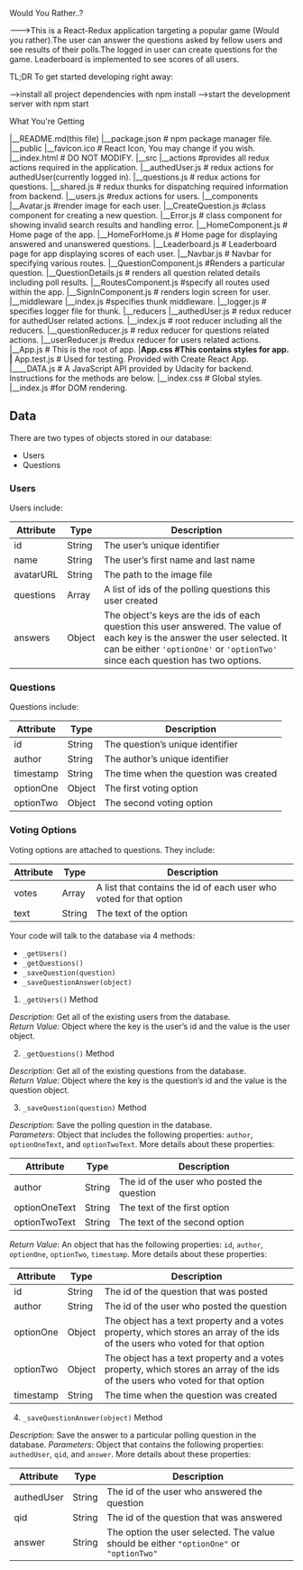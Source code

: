 Would You Rather..?

--->This is a React-Redux application targeting a popular game (Would you rather).The user can answer the questions asked by fellow users and see results of their polls.The logged in user can create questions for the game. Leaderboard is implemented to see scores of all users.

TL;DR
To get started developing right away:

-->install all project dependencies with npm install
-->start the development server with npm start


What You're Getting

|__README.md(this file)
|__package.json # npm package manager file.
|__public
   |__favicon.ico # React Icon, You may change if you wish.
   |__index.html # DO NOT MODIFY.
|__src
   |__actions #provides all redux actions required in the application.
      |__authedUser.js # redux actions for authedUser(currently logged in).
      |__questions.js # redux actions for questions.
      |__shared.js # redux thunks for dispatching required information from backend.
      |__users.js #redux actions for users.
   |__components
      |__Avatar.js #render image for each user.
      |__CreateQuestion.js #class component for creating a new question.
      |__Error.js # class component for showing invalid search results and handling error.
      |__HomeComponent.js # Home page of the app.
      |__HomeForHome.js # Home page for displaying answered and unanswered questions.
      |__Leaderboard.js # Leaderboard page for app displaying scores of each user.
      |__Navbar.js # Navbar for specifying various routes.
      |__QuestionComponent.js #Renders a particular question.
      |__QuestionDetails.js # renders all question related details including poll results.
      |__RoutesComponent.js #specify all routes used within the app.
      |__SignInComponent.js # renders login screen for user.
  |__middleware
     |__index.js #specifies thunk middleware.
     |__logger.js # specifies logger file for thunk.
  |__reducers
     |__authedUser.js # redux reducer for authedUser related actions.
     |__index.js # root reducer including all the reducers.
     |__questionReducer.js # redux reducer for questions related actions.
     |__userReducer.js #redux reducer for users related actions.
  |__App.js # This is the root of app.
  |__App.css #This contains styles for app. 
  |__ App.test.js # Used for testing. Provided with Create React App.
  |____DATA.js # A JavaScript API  provided by  Udacity  for backend. Instructions for the methods are below.
  |__index.css # Global styles.
  |__index.js #for DOM rendering.




  ## Data

There are two types of objects stored in our database:

* Users
* Questions

### Users

Users include:

| Attribute    | Type             | Description           |
|-----------------|------------------|-------------------         |
| id                 | String           | The user’s unique identifier |
| name          | String           | The user’s first name  and last name     |
| avatarURL  | String           | The path to the image file |
| questions | Array | A list of ids of the polling questions this user created|
| answers      | Object         |  The object's keys are the ids of each question this user answered. The value of each key is the answer the user selected. It can be either `'optionOne'` or `'optionTwo'` since each question has two options.

### Questions

Questions include:

| Attribute | Type | Description |
|-----------------|------------------|-------------------|
| id                  | String | The question’s unique identifier |
| author        | String | The author’s unique identifier |
| timestamp | String | The time when the question was created|
| optionOne | Object | The first voting option|
| optionTwo | Object | The second voting option|

### Voting Options

Voting options are attached to questions. They include:

| Attribute | Type | Description |
|-----------------|------------------|-------------------|
| votes             | Array | A list that contains the id of each user who voted for that option|
| text                | String | The text of the option |

Your code will talk to the database via 4 methods:

* `_getUsers()`
* `_getQuestions()`
* `_saveQuestion(question)`
* `_saveQuestionAnswer(object)`

1) `_getUsers()` Method

*Description*: Get all of the existing users from the database.  
*Return Value*: Object where the key is the user’s id and the value is the user object.

2) `_getQuestions()` Method

*Description*: Get all of the existing questions from the database.  
*Return Value*: Object where the key is the question’s id and the value is the question object.

3) `_saveQuestion(question)` Method

*Description*: Save the polling question in the database.  
*Parameters*:  Object that includes the following properties: `author`, `optionOneText`, and `optionTwoText`. More details about these properties:

| Attribute | Type | Description |
|-----------------|------------------|-------------------|
| author | String | The id of the user who posted the question|
| optionOneText| String | The text of the first option |
| optionTwoText | String | The text of the second option |

*Return Value*:  An object that has the following properties: `id`, `author`, `optionOne`, `optionTwo`, `timestamp`. More details about these properties:

| Attribute | Type | Description |
|-----------------|------------------|-------------------|
| id | String | The id of the question that was posted|
| author | String | The id of the user who posted the question|
| optionOne | Object | The object has a text property and a votes property, which stores an array of the ids of the users who voted for that option|
| optionTwo | Object | The object has a text property and a votes property, which stores an array of the ids of the users who voted for that option|
|timestamp|String | The time when the question was created|

4) `_saveQuestionAnswer(object)` Method

*Description*: Save the answer to a particular polling question in the database.
*Parameters*: Object that contains the following properties: `authedUser`, `qid`, and `answer`. More details about these properties:

| Attribute | Type | Description |
|-----------------|------------------|-------------------|
| authedUser | String | The id of the user who answered the question|
| qid | String | The id of the question that was answered|
| answer | String | The option the user selected. The value should be either `"optionOne"` or `"optionTwo"`|


